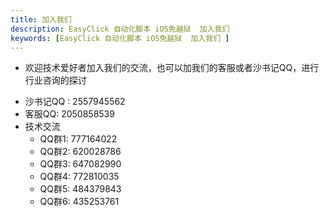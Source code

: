 ```yaml
---
title: 加入我们
description: EasyClick 自动化脚本 iOS免越狱  加入我们 
keywords: [EasyClick 自动化脚本 iOS免越狱  加入我们 ]
---
```


- 欢迎技术爱好者加入我们的交流，也可以加我们的客服或者沙书记QQ，进行行业咨询的探讨

* 沙书记QQ : 2557945562
* 客服QQ: 2050858539
* 技术交流 
    * QQ群1:  777164022
    * QQ群2:  620028786
    * QQ群3:  647082990
    * QQ群4:  772810035
    * QQ群5: 484379843
    * QQ群6:  435253761

